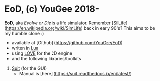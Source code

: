 # EoD, (c) YouGee 2018-

**EoD**, aka *Evolve or Die* is a life simulator.
Remember [SilLife] (https://en.wikipedia.org/wiki/SimLife) back in early 90's? This aims to be my humble clone :)

* available at [Github] (https://github.com/YouGee/EoD)
* writen in [Lua](https://www.lua.org/)
* using [LÖVE](https://love2d.org/) for the 2D engine
* and the following libraries/toolkits
1. [Suit](https://github.com/vrld/suit) (for the GUI)
	* Manual is [here] (https://suit.readthedocs.io/en/latest/)